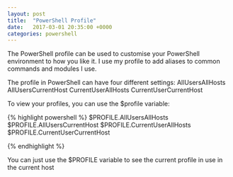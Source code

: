 ```yaml
---
layout: post
title:  "PowerShell Profile"
date:   2017-03-01 20:35:00 +0000
categories: powershell
---
```


The PowerShell profile can be used to customise your PowerShell environment to how you like it. I use my profile to add aliases to common commands and modules I use.

The profile in PowerShell can have four different settings:
AllUsersAllHosts
AllUsersCurrentHost
CurrentUserAllHosts
CurrentUserCurrentHost 

To view your profiles, you can use the $profile variable:

{% highlight powershell %}
$PROFILE.AllUsersAllHosts
$PROFILE.AllUsersCurrentHost
$PROFILE.CurrentUserAllHosts
$PROFILE.CurrentUserCurrentHost

{% endhighlight %}

You can just use the $PROFILE variable to see the current profile in use in the current host



[sysinternals]: https://technet.microsoft.com/en-gb/sysinternals/bb545021.aspx
[rss feed]: https://blogs.technet.microsoft.com/sysinternals/feed/
[ZoomIt]: https://technet.microsoft.com/en-us/sysinternals/zoomit.aspx
[jekyll-docs]: https://jekyllrb.com/docs/home
[jekyll-gh]:   https://github.com/jekyll/jekyll
[jekyll-talk]: https://talk.jekyllrb.com/